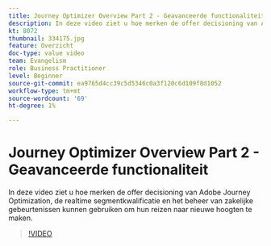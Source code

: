 ```yaml
---
title: Journey Optimizer Overview Part 2 - Geavanceerde functionaliteit
description: In deze video ziet u hoe merken de offer decisioning van Adobe Journey Optimization, de realtime segmentkwalificatie en het beheer van zakelijke gebeurtenissen kunnen gebruiken om hun reizen naar nieuwe hoogten te maken.
kt: 8072
thumbnail: 334175.jpg
feature: Overzicht
doc-type: value video
team: Evangelism
role: Business Practitioner
level: Beginner
source-git-commit: ea9765d4cc39c5d5346c0a3f120c6d109f8d1052
workflow-type: tm+mt
source-wordcount: '69'
ht-degree: 1%

---
```



# Journey Optimizer Overview Part 2 - Geavanceerde functionaliteit

In deze video ziet u hoe merken de offer decisioning van Adobe Journey Optimization, de realtime segmentkwalificatie en het beheer van zakelijke gebeurtenissen kunnen gebruiken om hun reizen naar nieuwe hoogten te maken.

>[!VIDEO](https://video.tv.adobe.com/v/334175?quality=12)
